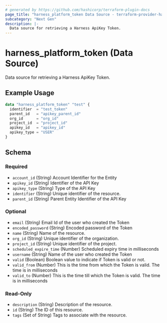 ```yaml
---
# generated by https://github.com/hashicorp/terraform-plugin-docs
page_title: "harness_platform_token Data Source - terraform-provider-harness"
subcategory: "Next Gen"
description: |-
  Data source for retrieving a Harness ApiKey Token.
---
```


# harness_platform_token (Data Source)

Data source for retrieving a Harness ApiKey Token.

## Example Usage

```terraform
data "harness_platform_token" "test" {
  identifier  = "test_token"
  parent_id   = "apikey_parent_id"
  org_id      = "org_id"
  project_id  = "project_id"
  apikey_id   = "apikey_id"
  apikey_type = "USER"
}
```

<!-- schema generated by tfplugindocs -->
## Schema

### Required

- `account_id` (String) Account Identifier for the Entity
- `apikey_id` (String) Identifier of the API Key
- `apikey_type` (String) Type of the API Key
- `identifier` (String) Unique identifier of the resource.
- `parent_id` (String) Parent Entity Identifier of the API Key

### Optional

- `email` (String) Email Id of the user who created the Token
- `encoded_password` (String) Encoded password of the Token
- `name` (String) Name of the resource.
- `org_id` (String) Unique identifier of the organization.
- `project_id` (String) Unique identifier of the project.
- `scheduled_expire_time` (Number) Scheduled expiry time in milliseconds
- `username` (String) Name of the user who created the Token
- `valid` (Boolean) Boolean value to indicate if Token is valid or not.
- `valid_from` (Number) This is the time from which the Token is valid. The time is in milliseconds
- `valid_to` (Number) This is the time till which the Token is valid. The time is in milliseconds

### Read-Only

- `description` (String) Description of the resource.
- `id` (String) The ID of this resource.
- `tags` (Set of String) Tags to associate with the resource.
